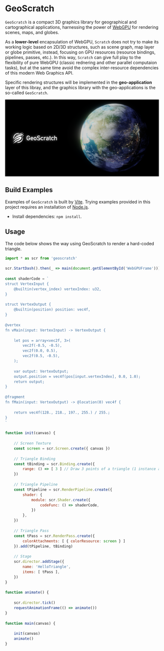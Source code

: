 # GeoScratch

`GeoScratch` is a compact 3D graphics library for geographical and cartographical applications, harnessing the power of [WebGPU](https://www.w3.org/TR/webgpu/) for rendering scenes, maps, and globes.  

As a **lower-level** encapsulation of WebGPU, `Scratch` does not try to make its working logic based on 2D/3D structures, such as scene graph, map layer or globe primitive, instead, focusing on GPU resources (resource bindings, pipelines, passes, etc.). In this way, `Scratch` can give full play to the flexibility of pure WebGPU (classic rednering and other parallel computaion tasks), but at the same time avoid the complex inter-resource dependencies of this modern Web Graphics API. 

Specific rendering structures will be implemented in the **geo-application** layer of this libray, and the graphics library with the geo-applications is the so-called `GeoScratch`.

![Image text](https://github.com/YcSoku/GeoScratch/blob/main/DayDream.png)

## Build Examples
Examples of `GeoScratch` is built by [Vite](https://vitejs.dev/). Trying examples provided in this project
requires an installation of [Node.js](https://nodejs.org/en/).

- Install dependencies: `npm install`.

## Usage
The code below shows the way using GeoScratch to render a hard-coded triangle.

``` JavaScript
import * as scr from 'geoscratch'

scr.StartDash().then(_ => main(document.getElementById('WebGPUFrame')))

const shaderCode = `
struct VertexInput {
    @builtin(vertex_index) vertexIndex: u32,
}

struct VertexOutput {
    @builtin(position) position: vec4f,
}

@vertex
fn vMain(input: VertexInput) -> VertexOutput {

    let pos = array<vec2f, 3>(
        vec2f(-0.5, -0.5),
        vec2f(0.0, 0.5),
        vec2f(0.5, -0.5),
    );
    
    var output: VertexOutput;
    output.position = vec4f(pos[input.vertexIndex], 0.0, 1.0);
    return output;
}

@fragment
fn fMain(input: VertexOutput) -> @location(0) vec4f {

    return vec4f(128., 218., 197., 255.) / 255.;
}
`

function init(canvas) {

    // Screen Texture
    const screen = scr.Screen.create({ canvas })

    // Triangle Binding
    const tBinding = scr.Binding.create({ 
        range: () => [ 3 ] // Draw 3 points of a triangle (1 instance as default)
    })

    // Triangle Pipeline
    const tPipeline = scr.RenderPipeline.create({
        shader: {
            module: scr.Shader.create({
                codeFunc: () => shaderCode,
            })
        },
    })

    // Triangle Pass
    const tPass = scr.RenderPass.create({
        colorAttachments: [ { colorResource: screen } ]
    }).add(tPipeline, tBinding)

    // Stage
    scr.director.addStage({
        name: 'HelloTriangle',
        items: [ tPass ],
    })
}

function animate() {

    scr.director.tick()
    requestAnimationFrame(() => animate())
}

function main(canvas) {

    init(canvas)
    animate()
}
```